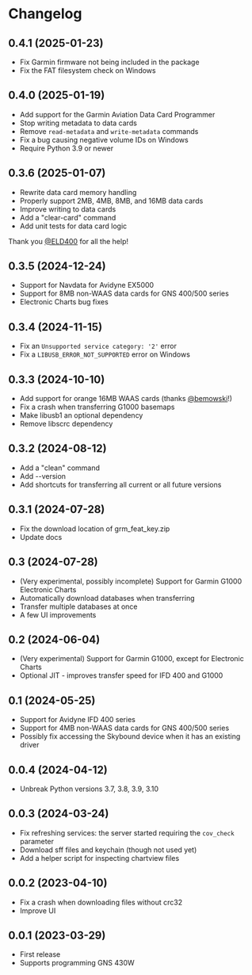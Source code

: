 # Changelog

## 0.4.1 (2025-01-23)
- Fix Garmin firmware not being included in the package
- Fix the FAT filesystem check on Windows

## 0.4.0 (2025-01-19)
- Add support for the Garmin Aviation Data Card Programmer
- Stop writing metadata to data cards
- Remove `read-metadata` and `write-metadata` commands
- Fix a bug causing negative volume IDs on Windows
- Require Python 3.9 or newer

## 0.3.6 (2025-01-07)
- Rewrite data card memory handling
- Properly support 2MB, 4MB, 8MB, and 16MB data cards
- Improve writing to data cards
- Add a "clear-card" command
- Add unit tests for data card logic

Thank you [@ELD400](https://github.com/ELD400) for all the help!

## 0.3.5 (2024-12-24)
- Support for Navdata for Avidyne EX5000
- Support for 8MB non-WAAS data cards for GNS 400/500 series
- Electronic Charts bug fixes

## 0.3.4 (2024-11-15)
- Fix an `Unsupported service category: '2'` error
- Fix a `LIBUSB_ERROR_NOT_SUPPORTED` error on Windows

## 0.3.3 (2024-10-10)
- Add support for orange 16MB WAAS cards (thanks [@bemowski](https://github.com/bemowski)!)
- Fix a crash when transferring G1000 basemaps
- Make libusb1 an optional dependency
- Remove libscrc dependency

## 0.3.2 (2024-08-12)
- Add a "clean" command
- Add --version
- Add shortcuts for transferring all current or all future versions

## 0.3.1 (2024-07-28)
- Fix the download location of grm_feat_key.zip
- Update docs

## 0.3 (2024-07-28)
- (Very experimental, possibly incomplete) Support for Garmin G1000 Electronic Charts
- Automatically download databases when transferring
- Transfer multiple databases at once
- A few UI improvements

## 0.2 (2024-06-04)
- (Very experimental) Support for Garmin G1000, except for Electronic Charts
- Optional JIT - improves transfer speed for IFD 400 and G1000

## 0.1 (2024-05-25)
- Support for Avidyne IFD 400 series
- Support for 4MB non-WAAS data cards for GNS 400/500 series
- Possibly fix accessing the Skybound device when it has an existing driver

## 0.0.4 (2024-04-12)
- Unbreak Python versions 3.7, 3.8, 3.9, 3.10

## 0.0.3 (2024-03-24)
- Fix refreshing services: the server started requiring the `cov_check` parameter
- Download sff files and keychain (though not used yet)
- Add a helper script for inspecting chartview files

## 0.0.2 (2023-04-10)
- Fix a crash when downloading files without crc32
- Improve UI

## 0.0.1 (2023-03-29)
- First release
- Supports programming GNS 430W

